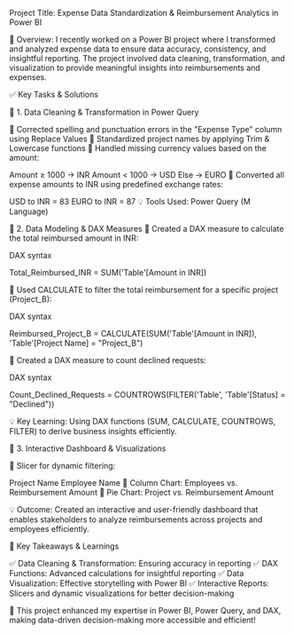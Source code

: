 Project Title: Expense Data Standardization & Reimbursement Analytics in Power BI

🔹 Overview:
I recently worked on a Power BI project where I transformed and analyzed expense data to ensure data accuracy, consistency, and insightful reporting.
The project involved data cleaning, transformation, and visualization to provide meaningful insights into reimbursements and expenses.

✅ Key Tasks & Solutions

📌 1. Data Cleaning & Transformation in Power Query

🔹 Corrected spelling and punctuation errors in the "Expense Type" column using Replace Values
🔹 Standardized project names by applying Trim & Lowercase functions
🔹 Handled missing currency values based on the amount:

Amount ≥ 1000 → INR
Amount < 1000 → USD
Else → EURO
🔹 Converted all expense amounts to INR using predefined exchange rates:

USD to INR = 83
EURO to INR = 87
💡 Tools Used: Power Query (M Language)

📌 2. Data Modeling & DAX Measures
🔹 Created a DAX measure to calculate the total reimbursed amount in INR:

DAX syntax

Total_Reimbursed_INR = SUM('Table'[Amount in INR])

🔹 Used CALCULATE to filter the total reimbursement for a specific project (Project_B):

DAX syntax

Reimbursed_Project_B = 
CALCULATE(SUM('Table'[Amount in INR]), 'Table'[Project Name] = "Project_B")

🔹 Created a DAX measure to count declined requests:

DAX syntax

Count_Declined_Requests = 
COUNTROWS(FILTER('Table', 'Table'[Status] = "Declined"))

💡 Key Learning: Using DAX functions (SUM, CALCULATE, COUNTROWS, FILTER) to derive business insights efficiently.

📌 3. Interactive Dashboard & Visualizations

🔹 Slicer for dynamic filtering:

Project Name
Employee Name
🔹 Column Chart: Employees vs. Reimbursement Amount
🔹 Pie Chart: Project vs. Reimbursement Amount

💡 Outcome: Created an interactive and user-friendly dashboard that enables stakeholders to analyze reimbursements across projects and employees efficiently.

🎯 Key Takeaways & Learnings

✅ Data Cleaning & Transformation: Ensuring accuracy in reporting
✅ DAX Functions: Advanced calculations for insightful reporting
✅ Data Visualization: Effective storytelling with Power BI
✅ Interactive Reports: Slicers and dynamic visualizations for better decision-making

🚀 This project enhanced my expertise in Power BI, Power Query, and DAX, making data-driven decision-making more accessible and efficient!

